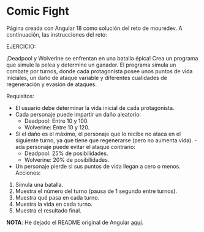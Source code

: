 # Comic Fight

Página creada con Angular 18 como solución del reto de mouredev. A continuación, las instrucciones del reto:

EJERCICIO:

¡Deadpool y Wolverine se enfrentan en una batalla épica!
Crea un programa que simule la pelea y determine un ganador.
El programa simula un combate por turnos, donde cada protagonista posee unos
puntos de vida iniciales, un daño de ataque variable y diferentes cualidades
de regeneración y evasión de ataques.

Requisitos:

- El usuario debe determinar la vida inicial de cada protagonista.
- Cada personaje puede impartir un daño aleatorio:
  - Deadpool: Entre 10 y 100.
  - Wolverine: Entre 10 y 120.
- Si el daño es el máximo, el personaje que lo recibe no ataca en el
  siguiente turno, ya que tiene que regenerarse (pero no aumenta vida).
  -ada personaje puede evitar el ataque contrario:
  - Deadpool: 25% de posibilidades.
  - Wolverine: 20% de posibilidades.
- Un personaje pierde si sus puntos de vida llegan a cero o menos.
  Acciones:

1. Simula una batalla.
2. Muestra el número del turno (pausa de 1 segundo entre turnos).
3. Muestra qué pasa en cada turno.
4. Muestra la vida en cada turno.
5. Muestra el resultado final.

**NOTA**: He dejado el README original de Angular [aquí](./README.original.md).

